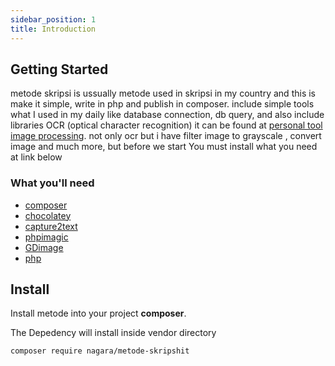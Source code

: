 ```yaml
---
sidebar_position: 1
title: Introduction
---
```


## Getting Started

metode skripsi is ussually metode used in skripsi in my country and this is make it simple, write in php and publish in composer. include simple tools what I used in my daily like database connection, db query, and also include libraries OCR (optical character recognition) it can be found at [personal tool image processing](/category/image-processing). not only ocr but i have filter image to grayscale , convert image and much more, but before we start You must install what you need at link below

### What you'll need

- [composer](https://getcomposer.org/)
- [chocolatey](https://chocolatey.org/)
- [capture2text](#)
- [phpimagic](#)
- [GDimage](#)
- [php](#)

## Install

Install metode into your project **composer**.

The Depedency will install inside vendor directory

```bash
composer require nagara/metode-skripshit
```
